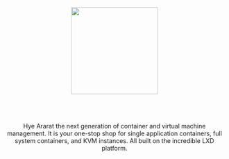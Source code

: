 <br />
<br />

<div align="center">
  <img src="https://cdn.discordapp.com/attachments/924410965708111902/978824896782164028/logo-horizontal.png" width="200" />
</div>

<br />
<br />
<br />

<p align="center">Hye Ararat the next generation of container and virtual machine management. It is your one-stop shop for single application containers, full system containers, and KVM instances. All built on the incredible LXD platform.</p>
